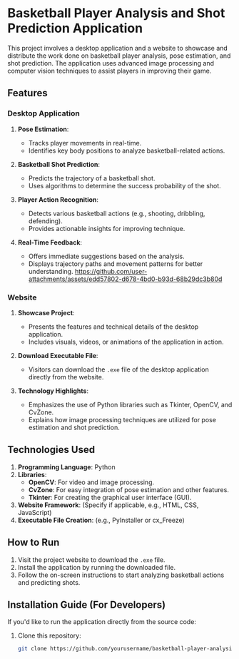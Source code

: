 # Basketball Player Analysis and Shot Prediction Application

This project involves a desktop application and a website to showcase and distribute the work done on basketball player analysis, pose estimation, and shot prediction. The application uses advanced image processing and computer vision techniques to assist players in improving their game.

## Features

### Desktop Application
1. **Pose Estimation**: 
   - Tracks player movements in real-time.
   - Identifies key body positions to analyze basketball-related actions.

2. **Basketball Shot Prediction**:
   - Predicts the trajectory of a basketball shot.
   - Uses algorithms to determine the success probability of the shot.

3. **Player Action Recognition**:
   - Detects various basketball actions (e.g., shooting, dribbling, defending).
   - Provides actionable insights for improving technique.

4. **Real-Time Feedback**:
   - Offers immediate suggestions based on the analysis.
   - Displays trajectory paths and movement patterns for better understanding.
https://github.com/user-attachments/assets/edd57802-d678-4bd0-b93d-68b29dc3b80d


### Website
1. **Showcase Project**:
   - Presents the features and technical details of the desktop application.
   - Includes visuals, videos, or animations of the application in action.

2. **Download Executable File**:
   - Visitors can download the `.exe` file of the desktop application directly from the website.

3. **Technology Highlights**:
   - Emphasizes the use of Python libraries such as Tkinter, OpenCV, and CvZone.
   - Explains how image processing techniques are utilized for pose estimation and shot prediction.

## Technologies Used

1. **Programming Language**: Python
2. **Libraries**:
   - **OpenCV**: For video and image processing.
   - **CvZone**: For easy integration of pose estimation and other features.
   - **Tkinter**: For creating the graphical user interface (GUI).
3. **Website Framework**: (Specify if applicable, e.g., HTML, CSS, JavaScript)
4. **Executable File Creation**: (e.g., PyInstaller or cx_Freeze)

## How to Run

1. Visit the project website to download the `.exe` file.
2. Install the application by running the downloaded file.
3. Follow the on-screen instructions to start analyzing basketball actions and predicting shots.

## Installation Guide (For Developers)
If you'd like to run the application directly from the source code:
1. Clone this repository:
   ```bash
   git clone https://github.com/yourusername/basketball-player-analysis.git
